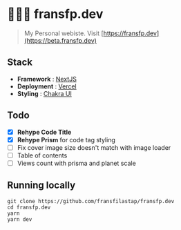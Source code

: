 # 🧑🏻‍💻 fransfp.dev

> My Personal webiste. Visit [https://fransfp.dev](https://beta.fransfp.dev)

## Stack

- **Framework** : [NextJS](https://nextjs.org)
- **Deployment** : [Vercel](https://vercel.com)
- **Styling** : [Chakra UI](https://chakra-ui.com)

## Todo

- [x] **Rehype Code Title**
- [x] **Rehype Prism** for code tag styling
- [ ] Fix cover image size doesn't match with image loader
- [ ] Table of contents
- [ ] Views count with prisma and planet scale

## Running locally

```shell
git clone https://github.com/fransfilastap/fransfp.dev
cd fransfp.dev
yarn
yarn dev
```
